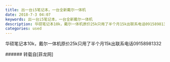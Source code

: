 ```yaml
---
title: 出一台i5笔记本，一台全新戴尔一体机
date: 2018-7-3 04:07
keywords: 出一台i5笔记本，一台全新戴尔一体机
description: 华硕笔记本10k，戴尔一体机原价25k只用了半个月15k出联系电话09158981332
categories: used
---
```

<td class="t_f" id="postmessage_1473234">

华硕笔记本10k，戴尔一体机原价25k只用了半个月15k出联系电话09158981332<br/>
</td>
###### 转载自[菲龙网]